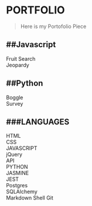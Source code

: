 # PORTFOLIO

>Here is my Portofolio Piece

##Javascript  
---  
Fruit Search  
Jeopardy  



##Python  
---  
Boggle  
Survey   

###LANGUAGES  
---  
HTML  
CSS  
JAVASCRIPT  
jQuery  
API  
PYTHON  
JASMINE  
JEST  
Postgres  
SQLAlchemy  
Markdown 
Shell 
Git   
